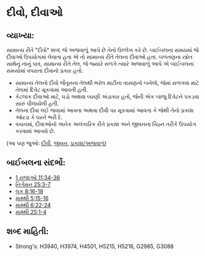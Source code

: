 # દીવો, દીવાઓ 

## વ્યાખ્યા: 

સામાન્ય રીતે "દીવો" શબ્દ જે અજવાળું આપે છે તેનો ઉલ્લેખ કરે છે.
બાઈબલના સમયમાં જે દીવાઓ ઉપયોગમાં લેવાતા હતા એ તો સામાન્ય રીતે તેલના દીવાઓ હતા.
બળતણના સ્ત્રોત સાથેનું નાનું પાત્ર, સામાન્ય રીતે તેલ, જે જ્યારે સળગે ત્યારે અજવાળું આપે એ બાઈબલના સમયોમાં વપરાતા દીવાનો પ્રકાર હતો.

* સામાન્ય તેલનો દીવો જૈતૂનના તેલથી ભરેલ માટીના વાસણનો બનેલો, જેમાં સળગવા માટે તેલમાં દિવેટ મૂકવામાં આવતી હતી.
* કેટલાંક દીવાઓ માટે, ઘડો અથવા બરણી અંડાકાર હતો, જેની એક બાજુ દિવેટને પકડવા સારું પીલાયેલી હતી.
* તેલના દીવા લઈ જવામાં આવતા અથવા દીવી પર મૂકવામાં આવતા કે જેથી તેનો પ્રકાશ ઓરડા કે ઘરને ભરી દે.
* વચનમાં, દીવાઓનો અનેક અલંકારિક રીતે પ્રકાશ અને જીવનના ચિહ્ન તરીકે ઉપયોગ કરવામાં આવ્યો છે.

(આ પણ જુઓ: [દીવી](../other/lampstand.md), [જીવન](../kt/life.md), [પ્રકાશ/અજવાળું](../other/light.md))

## બાઈબલના સંદર્ભો: 

* [1 રાજાઓ 11:34-36](rc://gu/tn/help/1ki/11/34)
* [નિર્ગમન 25:3-7](rc://gu/tn/help/exo/25/03)
* [લૂક 8:16-18](rc://gu/tn/help/luk/08/16)
* [માથ્થી 5:15-16](rc://gu/tn/help/mat/05/15)
* [માથ્થી 6:22-24](rc://gu/tn/help/mat/06/22)
* [માથ્થી 25:1-4](rc://gu/tn/help/mat/25/01)

## શબ્દ માહિતી: 

* Strong's: H3940, H3974, H4501, H5215, H5216, G2985, G3088
